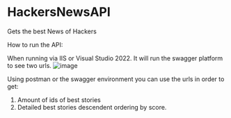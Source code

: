# HackersNewsAPI
Gets the best News of Hackers

How to run the API:

When running via IIS or Visual Studio 2022. It will run the swagger platform to see two urls.
![image](https://github.com/user-attachments/assets/2fab5a31-6eed-4411-9d92-d520c33f3838)

Using postman or the swagger environment you can use the urls in order to get:
1. Amount of ids of best stories
2. Detailed best stories descendent ordering by score.
